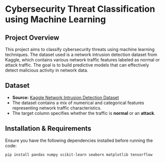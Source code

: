 # Cybersecurity Threat Classification using Machine Learning

## Project Overview
This project aims to classify cybersecurity threats using machine learning techniques. The dataset used is a network intrusion detection dataset from Kaggle, which contains various network traffic features labeled as normal or attack traffic. The goal is to build predictive models that can effectively detect malicious activity in network data.

## Dataset
- **Source:** [Kaggle Network Intrusion Detection Dataset](https://www.kaggle.com/datasets/sampadab17/network-intrusion-detection)
- The dataset contains a mix of numerical and categorical features representing network traffic characteristics.
- The target column specifies whether the traffic is **normal** or an **attack**.

## Installation & Requirements
Ensure you have the following dependencies installed before running the code:

```sh
pip install pandas numpy scikit-learn seaborn matplotlib tensorflow
